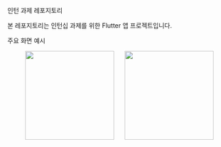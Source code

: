 인턴 과제 레포지토리

본 레포지토리는 인턴십 과제를 위한 Flutter 앱 프로젝트입니다.

주요 화면 예시
<p align="center"> <img src="https://github.com/user-attachments/assets/1dd987da-8271-4fe5-8126-b131c98909c7" width="200" /> &nbsp;&nbsp;&nbsp;&nbsp; <img src="https://github.com/user-attachments/assets/ddbb4f62-37c3-414b-9aa3-bdd4a98dc6dc" width="200" /> </p>
